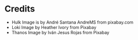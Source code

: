 





# Credits
* Hulk Image is by André Santana AndreMS from pixabay.com
* Loki Image by Heather Ivory from Pixabay
* Thanos Image by Iván Jesus Rojas from Pixabay